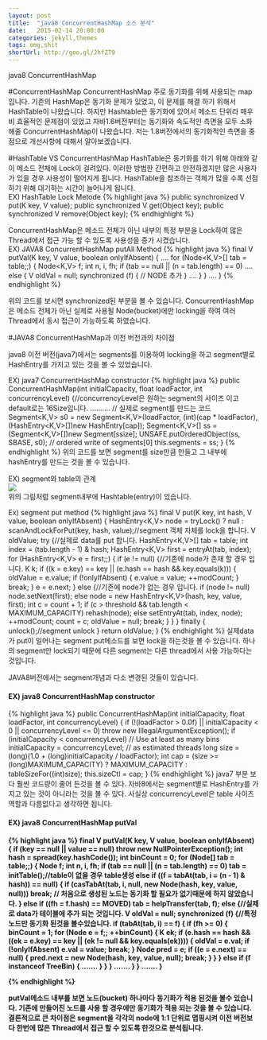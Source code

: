 ```yaml
---
layout: post
title:  "java8 ConcurrentHashMap 소스 분석"
date:   2015-02-14 20:00:00
categories: jekyll,themes
tags: omg,shit
shortUrl: http://goo.gl/JhfZT9
---
```

java8 ConcurrentHashMap

#ConcurrentHashMap
ConcurrentHashMap 주로 동기화를 위해 사용되는 map입니다. 기존의 HashMap은 동기화 문제가 있었고, 이 문제를 해결 하기 위해서 HashTable이 나왔습니다. 
하지만 Hashtable은 동기화에 있어서 메소드 단위라 매우 비 효율적인 문제점이 있었고 자바1.6버전부터는 동기화와 속도적인 측면을 모두 소화 해줄  ConcurrentHashMap이 나왔습니다. 저는 1.8버전에서의 동기화적인 측면을 중점으로  개선사항에 대해서 알아보겠습니다.

#HashTable VS ConcurrentHashMap
HashTable은 동기화를 하기 위해 아래와 같이 메소드 전체에 Lock이 걸려있다. 이러한 방법한 간편하고 안전하겠지만 많은 사용자가 있을 경우 사용성이 떨어지게 됩니다. HashTable을 참조하는 객체가 많을 수록 선점하기 위해 대기하는 시간이 늘어나게 됩니다.
<br>
EX) HashTable Lock Metode
{% highlight java %}
public synchronized V put(K key, V value);
public synchronized V get(Object key);
public synchronized V remove(Object key);
{% endhighlight %}

ConcurrentHashMap은 메소드 전체가 아닌 내부의 특정 부분을 Lock하여 많은 Thread에서 접근 가능 할 수 있도록 사용성을 증가 시켰습니다.
<br>
EX) JAVA8 ConcurrentHashMap putAll Method
{% highlight java %}
  final V putVal(K key, V value, boolean onlyIfAbsent) {
       ....
        for (Node<K,V>[] tab = table;;) {
            Node<K,V> f; int n, i, fh;
            if (tab == null || (n = tab.length) == 0)
			....
            else {
                V oldVal = null;
                synchronized (f) {
                   // NODE 추가
                }
               ....
            }
        }
		....
    }
{% endhighlight %}

위의 코드를 보시면 synchronized된 부분을 볼 수 있습니다. ConcurrentHashMap은 메소드 전체가 아닌 실제로 사용될 Node(bucket)에만 locking을 하여 여러 Thread에서 동시 접근이 가능하도록 하였습니다.

#JAVA8 ConcurrentHashMap과 이전 버전과의 차이점

java8 이전 버전(java7)에서는 segments를 이용하여 locking을 하고 segment별로 HashEntry를 가지고 있는 것을 볼 수 있었습니다.

EX) java7 ConcurrentHashMap constructor
{% highlight java %}
  public ConcurrentHashMap(int initialCapacity, float loadFactor, int concurrencyLevel) {//concurrencyLevel은 원하는 segment의 사이즈 이고 default로는 16Size입니다.
		..........
		// 실제로 segment를 만드는 코드
        Segment<K,V> s0 =
            new Segment<K,V>(loadFactor, (int)(cap * loadFactor),
                             (HashEntry<K,V>[])new HashEntry[cap]);
        Segment<K,V>[] ss = (Segment<K,V>[])new Segment[ssize];
        UNSAFE.putOrderedObject(ss, SBASE, s0); // ordered write of segments[0]
        this.segments = ss;
    }
{% endhighlight %}
위의 코드를 보면 segment를 size만큼 만들고 그 내부에 hashEntry를 만드는 것을 볼 수 있습니다.

EX) segment와 table의 관계  
<img src="http://juyeongjeong.github.io/assets/segment.jpg">  
위의 그림처럼 segment내부에 Hashtable(entry)이 있습니다.


Ex) segment put method
{% highlight java %}
 final V put(K key, int hash, V value, boolean onlyIfAbsent) {
            HashEntry<K,V> node = tryLock() ? null :
                scanAndLockForPut(key, hash, value);//segment 객체 자체를 lock을 합니다.
            V oldValue;
            try {//실제로 data를 put 합니다.
                HashEntry<K,V>[] tab = table;
                int index = (tab.length - 1) & hash;
                HashEntry<K,V> first = entryAt(tab, index);
                for (HashEntry<K,V> e = first;;) {
                    if (e != null) {//기존에 node가 존재 할 경우 입니다.
                        K k;
                        if ((k = e.key) == key ||
                            (e.hash == hash && key.equals(k))) {
                            oldValue = e.value;
                            if (!onlyIfAbsent) {
                                e.value = value;
                                ++modCount;
                            }
                            break;
                        }
                        e = e.next;
                    }
                    else {//기존에 node가 없는 경우 입니다.
                        if (node != null)
                            node.setNext(first);
                        else
                            node = new HashEntry<K,V>(hash, key, value, first);
                        int c = count + 1;
                        if (c > threshold && tab.length < MAXIMUM_CAPACITY)
                            rehash(node);
                        else
                            setEntryAt(tab, index, node);
                        ++modCount;
                        count = c;
                        oldValue = null;
                        break;
                    }
                }
            } finally {
                unlock();//segment unlock
            }
            return oldValue;
        }
{% endhighlight %}
실제data가 put이 일어나는 segment put메소드를 보면 lock을 하는것을 볼 수 있습니다. 하나의 segment만 lock되기 때문에 다른 segment는 다른 thread에서 사용 가능하다는 것입니다.


JAVA8버전에서는 segment개념과 다소 변경된 것들이 있습니다.
<br>
<h4>EX) java8 ConcurrentHashMap constructor</h4>
{% highlight java %}
   public ConcurrentHashMap(int initialCapacity,
                             float loadFactor, int concurrencyLevel) {
        if (!(loadFactor > 0.0f) || initialCapacity < 0 || concurrencyLevel <= 0)
            throw new IllegalArgumentException();
        if (initialCapacity < concurrencyLevel)   // Use at least as many bins
            initialCapacity = concurrencyLevel;   // as estimated threads
        long size = (long)(1.0 + (long)initialCapacity / loadFactor);
        int cap = (size >= (long)MAXIMUM_CAPACITY) ?
            MAXIMUM_CAPACITY : tableSizeFor((int)size);
        this.sizeCtl = cap;
    }
{% endhighlight %}
java7 부분 보다 훨씬 코드량이 줄어 든것을 볼 수 있다. 자바8에서는 segment별로 HashEntry를 가지고 있는 것이 아니라는 것을 볼 수 있다. 사실상 concurrencyLevel은 table 사이즈 역할과 다름없다고 생각하면 됩니다.

<h4>EX) java8 ConcurrentHashMap putVal<h4>
{% highlight java %}
  final V putVal(K key, V value, boolean onlyIfAbsent) {
        if (key == null || value == null) throw new NullPointerException();
        int hash = spread(key.hashCode());
        int binCount = 0;
        for (Node<K,V>[] tab = table;;) {
            Node<K,V> f; int n, i, fh;
            if (tab == null || (n = tab.length) == 0)
                tab = initTable();//table이 없을 경우 table생성
            else if ((f = tabAt(tab, i = (n - 1) & hash)) == null) {
                if (casTabAt(tab, i, null,
                             new Node<K,V>(hash, key, value, null)))
                    break;                   // 처음으로 생성된 노드는 동기화 할 필요가 없기때문에 하지 않았습니다.
            }
            else if ((fh = f.hash) == MOVED)
                tab = helpTransfer(tab, f);
            else {//실제로 data가 테이블에 추가 되는 것입니다.
                V oldVal = null;
                synchronized (f) {//특정 노드만 동기화 된것을 볼수있습니다.
                    if (tabAt(tab, i) == f) {
                        if (fh >= 0) {
                            binCount = 1;
                            for (Node<K,V> e = f;; ++binCount) {
                                K ek;
                                if (e.hash == hash &&
                                    ((ek = e.key) == key ||
                                     (ek != null && key.equals(ek)))) {
                                    oldVal = e.val;
                                    if (!onlyIfAbsent)
                                        e.val = value;
                                    break;
                                }
                                Node<K,V> pred = e;
                                if ((e = e.next) == null) {
                                    pred.next = new Node<K,V>(hash, key,
                                                              value, null);
                                    break;
                                }
                            }
                        }
                        else if (f instanceof TreeBin) {
                         .......
                        }
                    }
                }
                .......
            }
        }
    .......
    }

{% endhighlight %}

putVal메소드 내부를 보면 노드(bucket) 하나마다 동기화가 적용 된것을 볼수 있습니다. 기존에 만들어진 노드를 사용 할 경우에만  동기화가 적용 되는 것을 볼 수 있습니다.
결론적으로 큰 차이점은 segment을 각각의 node에 1:1 단위로 맵핑시켜 이전 버전보다 한번에 많은 Thread에서 접근 할 수 있도록 한것으로 분석됩니다.

